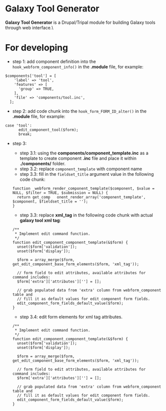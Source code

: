 # Galaxy Tool Generator

**Galaxy Tool Generator** is a Drupal/Tripal module for building Galaxy tools through web interface.\

# For developing

* step 1: add component definition into the `hook_webform_component_info()` in the **.module** file, for example:

```
$components['tool'] = [
    'label' => 'tool',
    'features' => [
      'group' => TRUE,
    ],
    'file' => 'components/tool.inc',
  ];
```

* step 2: add code chunk into the `hook_form_FORM_ID_alter()` in the **.module** file, for example:

``` 
case 'tool':
      edit_component_tool($form);
      break;
```

* step 3: 

    * step 3.1: using the **components/component_template.inc** as a template to create component **.inc** file and 
        place it within **./components/** folder.
    * step 3.2: replace `component_template` with component name
    * step 3.3: fill in the `fieldset_title` argument value in the following code chunk:
    ``` 
    function _webform_render_component_template($component, $value = NULL, $filter = TRUE, $submission = NULL) {
      return get_comp   onent_render_array('component_template', $component, $fieldset_title = '');
    }
    ```
    * step 3.3: replace **xml_tag** in the following code chunk with actual **galaxy tool xml tag**:
    ``` 
    /**
     * Implement edit command function.
     */
    function edit_component_component_template(&$form) {
      unset($form['validation']);
      unset($form['display']);
    
      $form = array_merge($form, get_edit_component_base_form_elements($form, 'xml_tag'));
    
      // form field to edit attributes, available attributes for command includes:
      $form['extra']['attributes'][''] = [];
    
      // grab populated data from 'extra' column from webform_component table and
      // fill it as default values for edit component form fields.
      edit_component_form_fields_default_value($form);
    }
    ```
    * step 3.4: edit form elements for xml tag attributes.
    ``` 
    /**
     * Implement edit command function.
     */
    function edit_component_component_template(&$form) {
      unset($form['validation']);
      unset($form['display']);
    
      $form = array_merge($form, get_edit_component_base_form_elements($form, 'xml_tag'));
    
      // form field to edit attributes, available attributes for command includes:
      $form['extra']['attributes'][''] = [];
    
      // grab populated data from 'extra' column from webform_component table and
      // fill it as default values for edit component form fields.
      edit_component_form_fields_default_value($form);
    }
    ```
